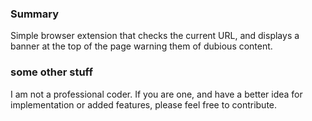 ### Summary

Simple browser extension that checks the current URL, and displays a banner at the top of the page warning them of dubious content.

### some other stuff

I am not a professional coder. If you are one, and have a better idea for implementation or added features, please feel free to contribute.

